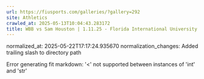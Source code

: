 ```yaml
---
url: https://fiusports.com/galleries/?gallery=292
site: Athletics
crawled_at: 2025-05-13T10:04:43.283172
title: WBB vs Sam Houston | 1.11.25 - Florida International University
---
```

normalized_at: 2025-05-22T17:17:24.935670
normalization_changes: Added trailing slash to directory path

Error generating fit markdown: '<' not supported between instances of 'int' and 'str'